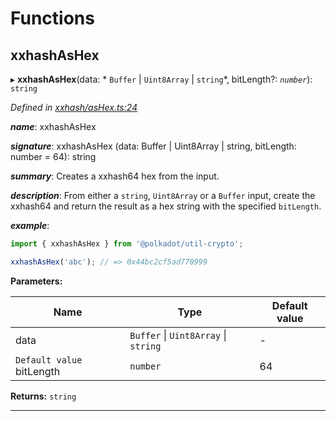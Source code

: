 

# Functions

<a id="xxhashashex"></a>

##  xxhashAsHex

▸ **xxhashAsHex**(data: * `Buffer` &#124; `Uint8Array` &#124; `string`*, bitLength?: *`number`*): `string`

*Defined in [xxhash/asHex.ts:24](https://github.com/polkadot-js/common/blob/0e30c48/packages/util-crypto/src/xxhash/asHex.ts#L24)*

*__name__*: xxhashAsHex

*__signature__*: xxhashAsHex (data: Buffer | Uint8Array | string, bitLength: number = 64): string

*__summary__*: Creates a xxhash64 hex from the input.

*__description__*: From either a `string`, `Uint8Array` or a `Buffer` input, create the xxhash64 and return the result as a hex string with the specified `bitLength`.

*__example__*:   

```javascript
import { xxhashAsHex } from '@polkadot/util-crypto';

xxhashAsHex('abc'); // => 0x44bc2cf5ad770999
```

**Parameters:**

| Name | Type | Default value |
| ------ | ------ | ------ |
| data |  `Buffer` &#124; `Uint8Array` &#124; `string`| - |
| `Default value` bitLength | `number` | 64 |

**Returns:** `string`

___

